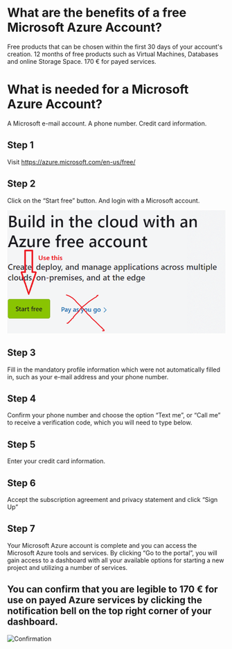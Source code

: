 # What are the benefits of a free Microsoft Azure Account?

Free products that can be chosen within the first 30 days of your account's creation.
12 months of free products such as Virtual Machines, Databases and online Storage Space.
170 € for payed services.

# What is needed for a Microsoft Azure Account?

A Microsoft e-mail account.
A phone number.
Credit card information.
 

## Step 1 
Visit https://azure.microsoft.com/en-us/free/
 
## Step 2
Click on the “Start free” button.
And login with a Microsoft account.

![Confirmation](https://github.com/codehub-learn/development-environment-setup/blob/main/images/azure-how-to-register.png?raw=true)


## Step 3
Fill in the mandatory profile information which were not automatically filled in, such as your e-mail address and your phone number.
 
## Step 4
Confirm your phone number and choose the option “Text me”, or “Call me” to receive a verification code, which you will need to type below. 

## Step 5	
Enter your credit card information.

## Step 6
Accept the subscription agreement and privacy statement and click “Sign Up”

## Step 7
Your Microsoft Azure account is complete and you can access the Microsoft Azure tools and services. By clicking “Go to the portal”, you will gain access to a dashboard with all your available options for starting a new project and utilizing a number of services.

## You can confirm that you are legible to 170 € for use on payed Azure services by clicking the notification bell on the top right corner of your dashboard.

![Confirmation](https://github.com/codehub-learn/development-environment-setup/blob/main/images/Azure_Trial_Confimrmation.png?raw=true)

